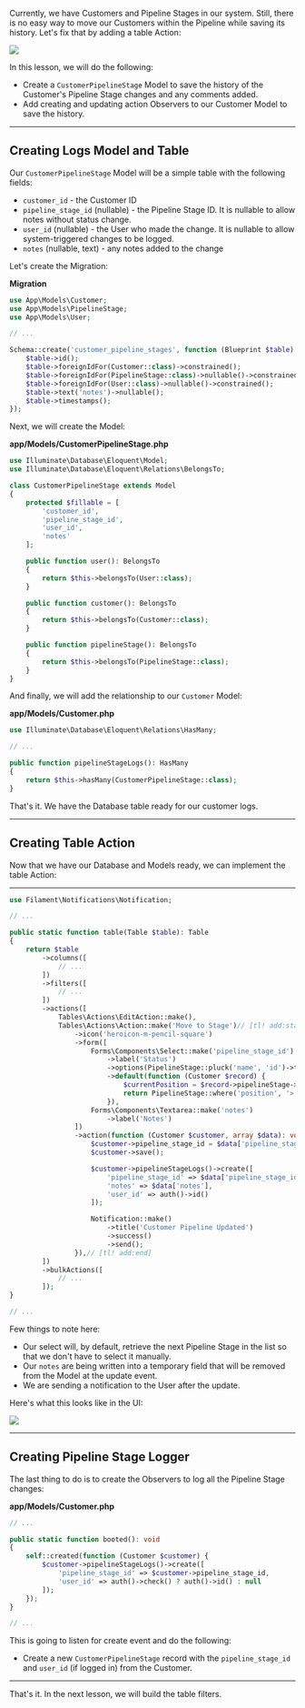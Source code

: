 Currently, we have Customers and Pipeline Stages in our system. Still, there is no easy way to move our Customers within the Pipeline while saving its history. Let's fix that by adding a table Action:

![](https://laraveldaily.com/uploads/2023/10/customerMoveToStageButton.png)

In this lesson, we will do the following:

- Create a `CustomerPipelineStage` Model to save the history of the Customer's Pipeline Stage changes and any comments added.
- Add creating and updating action Observers to our Customer Model to save the history.

---

## Creating Logs Model and Table

Our `CustomerPipelineStage` Model will be a simple table with the following fields:

- `customer_id` - the Customer ID
- `pipeline_stage_id` (nullable) - the Pipeline Stage ID. It is nullable to allow notes without status change.
- `user_id` (nullable) - the User who made the change. It is nullable to allow system-triggered changes to be logged.
- `notes` (nullable, text) - any notes added to the change

Let's create the Migration:

**Migration**
```php
use App\Models\Customer;
use App\Models\PipelineStage;
use App\Models\User;

// ...

Schema::create('customer_pipeline_stages', function (Blueprint $table) {
    $table->id();
    $table->foreignIdFor(Customer::class)->constrained();
    $table->foreignIdFor(PipelineStage::class)->nullable()->constrained();
    $table->foreignIdFor(User::class)->nullable()->constrained();
    $table->text('notes')->nullable();
    $table->timestamps();
});
```

Next, we will create the Model:

**app/Models/CustomerPipelineStage.php**
```php
use Illuminate\Database\Eloquent\Model;
use Illuminate\Database\Eloquent\Relations\BelongsTo;

class CustomerPipelineStage extends Model
{
    protected $fillable = [
        'customer_id',
        'pipeline_stage_id',
        'user_id',
        'notes'
    ];

    public function user(): BelongsTo
    {
        return $this->belongsTo(User::class);
    }

    public function customer(): BelongsTo
    {
        return $this->belongsTo(Customer::class);
    }

    public function pipelineStage(): BelongsTo
    {
        return $this->belongsTo(PipelineStage::class);
    }
}
```

And finally, we will add the relationship to our `Customer` Model:

**app/Models/Customer.php**
```php
use Illuminate\Database\Eloquent\Relations\HasMany;

// ...

public function pipelineStageLogs(): HasMany
{
    return $this->hasMany(CustomerPipelineStage::class);
}
```

That's it. We have the Database table ready for our customer logs.

---

## Creating Table Action

Now that we have our Database and Models ready, we can implement the table Action:

****
```php
use Filament\Notifications\Notification;

// ...

public static function table(Table $table): Table
{
    return $table
        ->columns([
            // ...
        ])
        ->filters([
            // ...
        ])
        ->actions([
            Tables\Actions\EditAction::make(),
            Tables\Actions\Action::make('Move to Stage')// [tl! add:start]
                ->icon('heroicon-m-pencil-square')
                ->form([
                    Forms\Components\Select::make('pipeline_stage_id')
                        ->label('Status')
                        ->options(PipelineStage::pluck('name', 'id')->toArray())
                        ->default(function (Customer $record) {
                            $currentPosition = $record->pipelineStage->position;
                            return PipelineStage::where('position', '>', $currentPosition)->first()?->id;
                        }),
                    Forms\Components\Textarea::make('notes')
                        ->label('Notes')
                ])
                ->action(function (Customer $customer, array $data): void {
                    $customer->pipeline_stage_id = $data['pipeline_stage_id'];
                    $customer->save();

                    $customer->pipelineStageLogs()->create([
                        'pipeline_stage_id' => $data['pipeline_stage_id'],
                        'notes' => $data['notes'],
                        'user_id' => auth()->id()
                    ]);

                    Notification::make()
                        ->title('Customer Pipeline Updated')
                        ->success()
                        ->send();
                }),// [tl! add:end]
        ])
        ->bulkActions([
            // ...
        ]);
}

// ...
```

Few things to note here:

- Our select will, by default, retrieve the next Pipeline Stage in the list so that we don't have to select it manually.
- Our `notes` are being written into a temporary field that will be removed from the Model at the update event.
- We are sending a notification to the User after the update.

Here's what this looks like in the UI:

![](https://laraveldaily.com/uploads/2023/10/customerMoveToStageButton.png)

---

## Creating Pipeline Stage Logger

The last thing to do is to create the Observers to log all the Pipeline Stage changes:

**app/Models/Customer.php**
```php
// ...

public static function booted(): void
{
    self::created(function (Customer $customer) {
        $customer->pipelineStageLogs()->create([
            'pipeline_stage_id' => $customer->pipeline_stage_id,
            'user_id' => auth()->check() ? auth()->id() : null
        ]);
    });
}

// ...
```

This is going to listen for create event and do the following:

- Create a new `CustomerPipelineStage` record with the `pipeline_stage_id` and `user_id` (if logged in) from the Customer.

---

That's it. In the next lesson, we will build the table filters.
